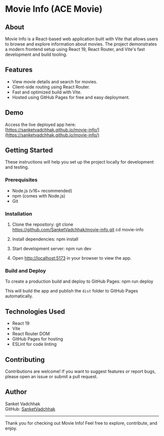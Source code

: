 # Movie Info (ACE Movie)

## About

Movie Info is a React-based web application built with Vite that allows users to browse and explore information about movies. The project demonstrates a modern frontend setup using React 19, React Router, and Vite's fast development and build tooling.

## Features

- View movie details and search for movies.
- Client-side routing using React Router.
- Fast and optimized build with Vite.
- Hosted using GitHub Pages for free and easy deployment.

## Demo

Access the live deployed app here:  
[https://sanketvadchhak.github.io/movie-info/](https://sanketvadchhak.github.io/movie-info/)

## Getting Started

These instructions will help you set up the project locally for development and testing.

### Prerequisites

- Node.js (v16+ recommended)
- npm (comes with Node.js)
- Git

### Installation

1. Clone the repository:
git clone https://github.com/SanketVadchhak/movie-info.git
cd movie-info

2. Install dependencies:
npm install

3. Start development server:
npm run dev

4. Open [http://localhost:5173](http://localhost:5173) in your browser to view the app.

### Build and Deploy

To create a production build and deploy to GitHub Pages:
npm run deploy

This will build the app and publish the `dist` folder to GitHub Pages automatically.

## Technologies Used

- React 19
- Vite
- React Router DOM
- GitHub Pages for hosting
- ESLint for code linting

## Contributing

Contributions are welcome! If you want to suggest features or report bugs, please open an issue or submit a pull request.

## Author

Sanket Vadchhak  
GitHub: [SanketVadchhak](https://github.com/SanketVadchhak)

---

Thank you for checking out Movie Info! Feel free to explore, contribute, and enjoy.

